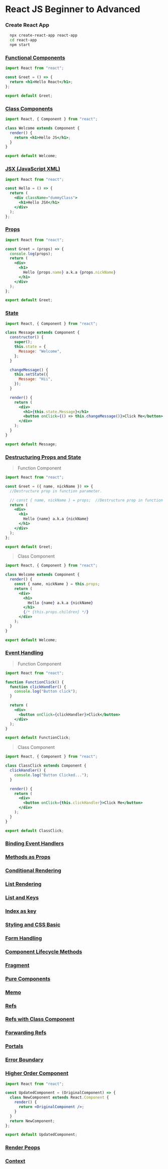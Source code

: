 # React JS Beginner to Advanced

### Create React App

```bash
  npx create-react-app react-app
  cd react-app
  npm start
```

### [Functional Components](https://github.com/SaishJ/React-JS-Beginner-to-Advanced/tree/967f06ec783f29c6cf5dac70a6d4205a0acd537c/src/components)

```jsx
import React from "react";

const Greet = () => {
  return <h1>Hello React</h1>;
};

export default Greet;
```

### [Class Components](https://github.com/SaishJ/React-JS-Beginner-to-Advanced/tree/75de59bc80822bb37c23b7aa597a814394a1ec1c/src/components)

```jsx
import React, { Component } from "react";

class Welcome extends Component {
  render() {
    return <h1>Hello JS</h1>;
  }
}

export default Welcome;
```

### [JSX (JavaScript XML)](https://github.com/SaishJ/React-JS-Beginner-to-Advanced/tree/0048fef8c66089b7059f06fdeb3dd03ceb706a42/src)

```jsx
import React from "react";

const Hello = () => {
  return (
    <div className="dummyClass">
      <h1>Hello JSX</h1>
    </div>
  );
};
```

### [Props](https://github.com/SaishJ/React-JS-Beginner-to-Advanced/tree/e05e7572b0109219728ec3ba80a4536d178758dd/src)

```jsx
import React from "react";

const Greet = (props) => {
  console.log(props);
  return (
    <div>
      <h1>
        Hello {props.name} a.k.a {props.nickName}
      </h1>
    </div>
  );
};

export default Greet;
```

### [State](https://github.com/SaishJ/React-JS-Beginner-to-Advanced/tree/7ae573ec1a58e3298ed81145ba1dfc1ba30f11e4/src/components)

```jsx
import React, { Component } from "react";

class Message extends Component {
  constructor() {
    super();
    this.state = {
      Message: "Welcome",
    };
  }

  changeMessage() {
    this.setState({
      Message: "Hii",
    });
  }

  render() {
    return (
      <div>
        <h1>{this.state.Message}</h1>
        <button onClick={() => this.changeMessage()}>Click Me</button>
      </div>
    );
  }
}

export default Message;
```

### [Destructuring Props and State](https://github.com/SaishJ/React-JS-Beginner-to-Advanced/commit/502b59a4fd9966d031ebc86cfd56ae66a2dec23f)

> Function Component

```jsx
import React from "react";

const Greet = ({ name, nickName }) => {
  //Destructure prop in function parameter.

  // const { name, nickName } = props;  //Destructure prop in function body.
  return (
    <div>
      <h1>
        Hello {name} a.k.a {nickName}
      </h1>
    </div>
  );
};

export default Greet;
```

> Class Component

```jsx
import React, { Component } from "react";

class Welcome extends Component {
  render() {
    const { name, nickName } = this.props;
    return (
      <div>
        <h1>
          Hello {name} a.k.a {nickName}
        </h1>
        {/* {this.props.children} */}
      </div>
    );
  }
}

export default Welcome;
```

### [Event Handling](https://github.com/SaishJ/React-JS-Beginner-to-Advanced/commit/71a77b9eae9d1a2c624436b31d1b43a13d26fa7c)

> Function Component

```jsx
import React from "react";

function FunctionClick() {
  function clickHandler() {
    console.log("Button click");
  }

  return (
    <div>
      <button onClick={clickHandler}>Click</button>
    </div>
  );
}

export default FunctionClick;
```

> Class Component

```jsx
import React, { Component } from "react";

class ClassClick extends Component {
  clickHandler() {
    console.log("Button Clicked...");
  }

  render() {
    return (
      <div>
        <button onClick={this.clickHandler}>Click Me</button>
      </div>
    );
  }
}

export default ClassClick;
```

### [Binding Event Handlers](https://github.com/SaishJ/React-JS-Beginner-to-Advanced/commit/6999a5a35a3c163f62a3918ce5e47ebeb38d02dc#diff-d8e2fd228629da81ebb95e75620e3bff49619c19c32244fdeea37f9b0b365ec7)

### [Methods as Props](https://github.com/SaishJ/React-JS-Beginner-to-Advanced/commit/7b5eae4edfe1a270ade28602721d20eea2405e2d)

### [Conditional Rendering](https://github.com/SaishJ/React-JS-Beginner-to-Advanced/blob/master/src/components/UserGreeting.js)

### [List Rendering](https://github.com/SaishJ/React-JS-Beginner-to-Advanced/commit/d7d48445fa9578b28fb68fc50e5cecbf5d78132d#diff-da356e7f0ec06b582f616a27e404266469bc463344c1378741025425ddf6611c)

### [List and Keys](https://github.com/SaishJ/React-JS-Beginner-to-Advanced/commit/017b8b8f7a3121cb1efbeb6bb87b3712ed1e10a0)

### [Index as key](https://github.com/SaishJ/React-JS-Beginner-to-Advanced/commit/902d326ce3d663f78cdb262180ba933ef9f392a3#diff-85087cfdd57d5bb30b1aac275e7786616c92344ac9c34d6556bf0879bb248287)

### [Styling and CSS Basic](https://github.com/SaishJ/React-JS-Beginner-to-Advanced/commit/ac16748caa1423ec10c5f1066c54470e512a6544)

### [Form Handling](https://github.com/SaishJ/React-JS-Beginner-to-Advanced/commit/4b36f24bf95bfa76b7f8c7fb8599754d4b916ff5)

### [Component Lifecycle Methods](https://github.com/SaishJ/React-JS-Beginner-to-Advanced/commit/bbbbe658941b4920312e960cf7c208125d48ce01)

### [Fragment](https://github.com/SaishJ/React-JS-Beginner-to-Advanced/commit/034c6f8150393531f612a95789cb5fa3469efe8c)

### [Pure Components](https://github.com/SaishJ/React-JS-Beginner-to-Advanced/commit/9ececc6e611790b360fc76a60406f2f408bbc9df)

### [Memo](https://github.com/SaishJ/React-JS-Beginner-to-Advanced/commit/7576d38d7e5235c89aa33b5025b16bf694c1604c)

### [Refs](https://github.com/SaishJ/React-JS-Beginner-to-Advanced/commit/e0b4e20d4af20eea937a3258fd52c0793f5f95d0)

### [Refs with Class Component](https://github.com/SaishJ/React-JS-Beginner-to-Advanced/commit/6eb606c14741e6397a9a91a0cf0d5cfb20e1163c)

### [Forwarding Refs](https://github.com/SaishJ/React-JS-Beginner-to-Advanced/commit/9a57ffbe3d6eeea400c3604bc66fe6bb6bafabdd)

### [Portals](https://github.com/SaishJ/React-JS-Beginner-to-Advanced/commit/89a9384c40963c77ec47ac76cbd8699ee1bebe4d)

### [Error Boundary](https://github.com/SaishJ/React-JS-Beginner-to-Advanced/commit/83c11fa8ef5b3c7cf3a0a71495993ea9fed97053)

### [Higher Order Component](https://github.com/SaishJ/React-JS-Beginner-to-Advanced/commit/1d7a9019dce79ea77fd420d25f5cd409392fb84d)

```jsx
import React from "react";

const UpdatedComponent = (OriginalComponent) => {
  class NewComponent extends React.Component {
    render() {
      return <OriginalComponent />;
    }
  }
  return NewComponent;
};

export default UpdatedComponent;
```

### [Render Peops](https://github.com/SaishJ/React-JS-Beginner-to-Advanced/commit/d60d9bec7747e75247a97d22406520cbac48fa0a)

### [Context](https://github.com/SaishJ/React-JS-Beginner-to-Advanced/commit/c925fec6db26889ac391d1c8cd072b67e40c2b49)
